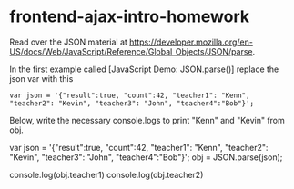 # frontend-ajax-intro-homework

Read over the JSON material at https://developer.mozilla.org/en-US/docs/Web/JavaScript/Reference/Global_Objects/JSON/parse.

In the first example called [JavaScript Demo: JSON.parse()] replace the json var with this
```
var json = '{"result":true, "count":42, "teacher1": "Kenn", "teacher2": "Kevin", "teacher3": "John", "teacher4":"Bob"}';
```
Below, write the necessary console.logs to print "Kenn" and "Kevin" from obj.

var json = '{"result":true, "count":42, "teacher1": "Kenn", "teacher2": "Kevin", "teacher3": "John", "teacher4":"Bob"}';
obj = JSON.parse(json);

console.log(obj.teacher1)
console.log(obj.teacher2)
